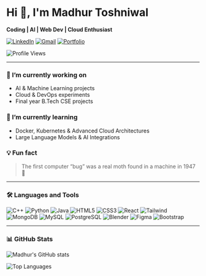 # Hi 👋, I'm Madhur Toshniwal

**Coding | AI | Web Dev | Cloud Enthusiast**

[![LinkedIn](https://img.shields.io/badge/LinkedIn-Madhur-blue?style=flat-square&logo=linkedin&logoColor=white)](https://www.linkedin.com/in/your-linkedin)
[![Gmail](https://img.shields.io/badge/Gmail-Madhur-red?style=flat-square&logo=gmail&logoColor=white)](mailto:your-email@gmail.com)
[![Portfolio](https://img.shields.io/badge/Portfolio-Website-orange?style=flat-square)](https://your-portfolio-link.com)

![Profile Views](https://camo.githubusercontent.com/00f4d47f339b5dbab385f7e602f003858472e45704213effaf484f789f9ea2be/68747470733a2f2f6b6f6d617265762e636f6d2f67687076632f3f757365726e616d653d61797573686139726177616c266c6162656c3d50726f66696c65253230766965777326636f6c6f723d306537356236267374796c653d666c6174)

---

### 🔭 I’m currently working on
- AI & Machine Learning projects  
- Cloud & DevOps experiments  
- Final year B.Tech CSE projects

### 🌱 I’m currently learning
- Docker, Kubernetes & Advanced Cloud Architectures  
- Large Language Models & AI Integrations

### 💡 Fun fact
> The first computer “bug” was a real moth found in a machine in 1947 🐛

---

### 🛠 Languages and Tools

![C++](https://img.shields.io/badge/C++-00599C?style=for-the-badge&logo=cplusplus&logoColor=white)
![Python](https://img.shields.io/badge/Python-3776AB?style=for-the-badge&logo=python&logoColor=white)
![Java](https://img.shields.io/badge/Java-007396?style=for-the-badge&logo=java&logoColor=white)
![HTML5](https://img.shields.io/badge/HTML5-E34F26?style=for-the-badge&logo=html5&logoColor=white)
![CSS3](https://img.shields.io/badge/CSS3-1572B6?style=for-the-badge&logo=css3&logoColor=white)
![React](https://img.shields.io/badge/React-61DAFB?style=for-the-badge&logo=react&logoColor=black)
![Tailwind](https://img.shields.io/badge/Tailwind-06B6D4?style=for-the-badge&logo=tailwindcss&logoColor=white)
![MongoDB](https://img.shields.io/badge/MongoDB-47A248?style=for-the-badge&logo=mongodb&logoColor=white)
![MySQL](https://img.shields.io/badge/MySQL-4479A1?style=for-the-badge&logo=mysql&logoColor=white)
![PostgreSQL](https://img.shields.io/badge/PostgreSQL-336791?style=for-the-badge&logo=postgresql&logoColor=white)
![Blender](https://img.shields.io/badge/Blender-F5792A?style=for-the-badge&logo=blender&logoColor=white)
![Figma](https://img.shields.io/badge/Figma-F24E1E?style=for-the-badge&logo=figma&logoColor=white)
![Bootstrap](https://img.shields.io/badge/Bootstrap-7952B3?style=for-the-badge&logo=bootstrap&logoColor=white)

---

### 📊 GitHub Stats

![Madhur's GitHub stats](https://github-readme-stats.vercel.app/api?username=MadhurToshniwal&show_icons=true&theme=radical)

![Top Languages](https://github-readme-stats.vercel.app/api/top-langs/?username=MadhurToshniwal&layout=compact&theme=radical)
